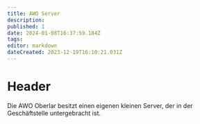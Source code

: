 ```yaml
---
title: AWO Server
description: 
published: 1
date: 2024-01-08T16:37:59.184Z
tags: 
editor: markdown
dateCreated: 2023-12-19T16:10:21.031Z
---
```


# Header
Die AWO Oberlar besitzt einen eigenen kleinen Server, der in der Geschäftstelle untergebracht ist.